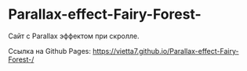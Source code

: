 # Parallax-effect-Fairy-Forest-
Cайт с Parallax эффектом при скролле. 

Ссылка на Github Pages: https://vietta7.github.io/Parallax-effect-Fairy-Forest-/
